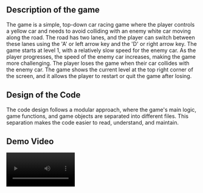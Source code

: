 ## Description of the game

The game is a simple, top-down car racing game where the player controls a yellow car and needs to avoid colliding with an enemy white car moving along the road. The road has two lanes, and the player can switch between these lanes using the 'A' or left arrow key and the 'D' or right arrow key. The game starts at level 1, with a relatively slow speed for the enemy car. As the player progresses, the speed of the enemy car increases, making the game more challenging. The player loses the game when their car collides with the enemy car. The game shows the current level at the top right corner of the screen, and it allows the player to restart or quit the game after losing.

## Design of the Code

The code design follows a modular approach, where the game's main logic, game functions, and game objects are separated into different files. This separation makes the code easier to read, understand, and maintain.

## Demo Video



<video src='https://www.youtube.com/watch?v=GZkvvWQQBdU' width=180/>

[Source code](https://github.com/JanWilliamHaug/FirstGamePyGame "Source code")

